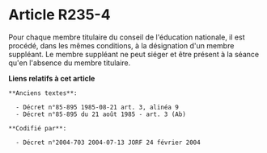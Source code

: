 # Article R235-4

Pour chaque membre titulaire du conseil de l'éducation nationale, il est procédé, dans les mêmes conditions, à la désignation
d'un membre suppléant. Le membre suppléant ne peut siéger et être présent à la séance qu'en l'absence du membre titulaire.

**Liens relatifs à cet article**

	**Anciens textes**:

	  - Décret n°85-895 1985-08-21 art. 3, alinéa 9
	  - Décret n°85-895 du 21 août 1985 - art. 3 (Ab)

	**Codifié par**:

	  - Décret n°2004-703 2004-07-13 JORF 24 février 2004
